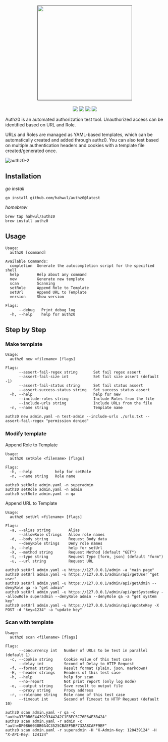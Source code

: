 <h1 align="center">
  <br>
  <a href=""><img src="https://user-images.githubusercontent.com/13212227/149369752-8b344201-ebc4-43b2-8d64-b1229a5ee4c2.png" alt="" width="300px;"></a>
</h1>
<p align="center">
  <a href=""><img src="https://img.shields.io/badge/contributions-welcome-brightgreen.svg?style=flat"></a>
  <a href="https://goreportcard.com/report/github.com/hahwul/authz0"><img src="https://goreportcard.com/badge/github.com/hahwul/authz0"></a>
  <a href="https://github.com/hahwul/authz0/actions/workflows/go.yml"><img src="https://github.com/hahwul/authz0/actions/workflows/go.yml/badge.svg"></a>
  <a href="https://twitter.com/intent/follow?screen_name=hahwul"><img src="https://img.shields.io/twitter/follow/hahwul?style=flat&logo=twitter"></a>
</p>


Authz0 is an automated authorization test tool. Unauthorized access can be identified based on URL and Role. 

URLs and Roles are managed as YAML-based templates, which can be automatically created and added through authz0. You can also test based on multiple authentication headers and cookies with a template file created/generated once.

![authz0-2](https://user-images.githubusercontent.com/13212227/149650143-a34d8826-f272-4aca-b9a7-323de268cd52.jpg)

## Installation
*go install*
```
go install github.com/hahwul/authz0@latest
```

*homebrew*
```
brew tap hahwul/authz0
brew install authz0
```

## Usage
```
Usage:
  authz0 [command]

Available Commands:
  completion  Generate the autocompletion script for the specified shell
  help        Help about any command
  new         Generate new template
  scan        Scanning
  setRole     Append Role to Template
  setUrl      Append URL to Template
  version     Show version

Flags:
      --debug   Print debug log
  -h, --help    help for authz0
```

## Step by Step

### Make template

```
Usage:
  authz0 new <filename> [flags]

Flags:
      --assert-fail-regex string       Set fail regex assert
      --assert-fail-size int           Set fail size assert (default -1)
      --assert-fail-status string      Set fail status assert
      --assert-success-status string   Set success status assert
  -h, --help                           help for new
      --include-roles string           Include Roles from the file
      --include-urls string            Include URLs from the file
  -n, --name string                    Template name
```

```
authz0 new admin.yaml -n test-admin --include-urls ./urls.txt --assert-fail-regex "permission denied"
```

### Modify template

Append Role to Template

```
Usage:
  authz0 setRole <filename> [flags]

Flags:
  -h, --help          help for setRole
  -n, --name string   Role name
```

```
authz0 setRole admin.yaml -n superadmin
authz0 setRole admin.yaml -n admin
authz0 setRole admin.yaml -n qa
```

Append URL to Template

```
Usage:
  authz0 setUrl <filename> [flags]

Flags:
  -a, --alias string        Alias
      --allowRole strings   Allow role names
  -d, --body string         Request Body data
      --denyRole strings    Deny role names
  -h, --help                help for setUrl
  -X, --method string       Request Method (default "GET")
  -t, --type string         Request Type [form, json] (default "form")
  -u, --url string          Request URL
```

```
authz0 setUrl admin.yaml -u https://127.0.0.1/admin -a "main page"
authz0 setUrl admin.yaml -u https://127.0.0.1/admin/api/getUser "get user"
authz0 setUrl admin.yaml -u https://127.0.0.1/admin/api/getAdmin --denyRole qa -a "get admin"
authz0 setUrl admin.yaml -u https://127.0.0.1/admin/api/getSystemKey --allowRole superadmin --denyRole admin --denyRole qa -a "get system key"
authz0 setUrl admin.yaml -u https://127.0.0.1/admin/api/updateKey -X POST -d "key=1234" -a "update key"
```

### Scan with template

```
Usage:
  authz0 scan <filename> [flags]

Flags:
      --concurrency int   Number of URLs to be test in parallel (default 1)
  -c, --cookie string     Cookie value of this test case
      --delay int         Second of Delay to HTTP Request
  -f, --format string     Result format (plain, json, markdown)
  -H, --header strings    Headers of this test case
  -h, --help              help for scan
      --no-report         Not print report (only log mode)
  -o, --output string     Save result to output file
      --proxy string      Proxy address
  -r, --rolename string   Role name of this test case
      --timeout int       Second of Timeout to HTTP Request (default 10)
```

```
authz0 scan admin.yaml -r qa -c "auth=37F0B6E4439233442A2C1F8EC5C76E64E3B42A"
authz0 scan admin.yaml -r admin -c "auth=DF0B66038B0A4C3525CBAEF5BF732ABCAFF9EF"
authz0 scan admin.yaml -r superadmin -H "X-Admin-Key: 120439124" -H "X-API-Key: 124124"
```
